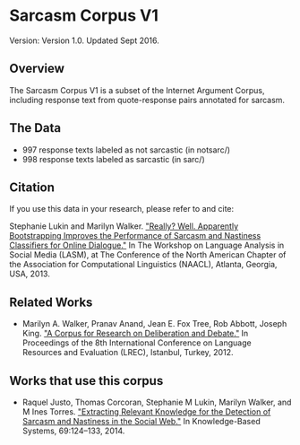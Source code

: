 # Sarcasm Corpus V1

Version: Version 1.0. Updated Sept 2016.

## Overview

The Sarcasm Corpus V1 is a subset of the Internet Argument Corpus, including response text from quote-response pairs annotated for sarcasm.

## The Data
- 997 response texts labeled as not sarcastic (in notsarc/)
- 998 response texts labeled as sarcastic (in sarc/)

## Citation
If you use this data in your research, please refer to and cite:

Stephanie Lukin and Marilyn Walker. ["Really? Well. Apparently Bootstrapping Improves the Performance of Sarcasm and Nastiness Classifiers for Online Dialogue."](https://aclanthology.org/W13-1104.pdf) In The Workshop on Language Analysis in Social Media (LASM), at The Conference of the North American Chapter of the Association for Computational Linguistics (NAACL), Atlanta, Georgia, USA, 2013.

## Related Works
- Marilyn A. Walker, Pranav Anand, Jean E. Fox Tree, Rob Abbott, Joseph King. ["A Corpus for Research on Deliberation and Debate."](http://www.lrec-conf.org/proceedings/lrec2012/pdf/1078_Paper.pdf) In Proceedings of the 8th International Conference on Language Resources and Evaluation (LREC), Istanbul, Turkey, 2012.

## Works that use this corpus 
- Raquel Justo, Thomas Corcoran, Stephanie M Lukin, Marilyn Walker, and M Ines Torres. ["Extracting Relevant Knowledge for the Detection of Sarcasm and Nastiness in the Social Web."](https://www.sciencedirect.com/science/article/pii/S0950705114002226?casa_token=f_1Bwz4OoUkAAAAA:OD4QZnh1wBQwazRbtlxDCl4xZ1zCn6Pp1bWhiNrrht_odUjRoSa39PGMIfCSpLmhZtOFWi9kuw) In Knowledge-Based Systems, 69:124–133, 2014.
